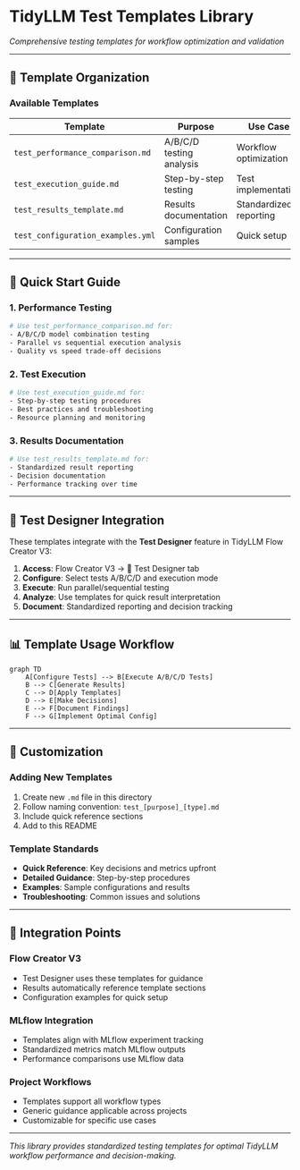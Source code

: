 # TidyLLM Test Templates Library
*Comprehensive testing templates for workflow optimization and validation*

---

## 📁 Template Organization

### Available Templates

| Template | Purpose | Use Case |
|----------|---------|----------|
| `test_performance_comparison.md` | A/B/C/D testing analysis | Workflow optimization |
| `test_execution_guide.md` | Step-by-step testing | Test implementation |
| `test_results_template.md` | Results documentation | Standardized reporting |
| `test_configuration_examples.yml` | Configuration samples | Quick setup |

---

## 🎯 Quick Start Guide

### 1. Performance Testing
```bash
# Use test_performance_comparison.md for:
- A/B/C/D model combination testing
- Parallel vs sequential execution analysis
- Quality vs speed trade-off decisions
```

### 2. Test Execution
```bash
# Use test_execution_guide.md for:
- Step-by-step testing procedures
- Best practices and troubleshooting
- Resource planning and monitoring
```

### 3. Results Documentation
```bash
# Use test_results_template.md for:
- Standardized result reporting
- Decision documentation
- Performance tracking over time
```

---

## 🧪 Test Designer Integration

These templates integrate with the **Test Designer** feature in TidyLLM Flow Creator V3:

1. **Access**: Flow Creator V3 → 🧪 Test Designer tab
2. **Configure**: Select tests A/B/C/D and execution mode
3. **Execute**: Run parallel/sequential testing
4. **Analyze**: Use templates for quick result interpretation
5. **Document**: Standardized reporting and decision tracking

---

## 📊 Template Usage Workflow

```mermaid
graph TD
    A[Configure Tests] --> B[Execute A/B/C/D Tests]
    B --> C[Generate Results]
    C --> D[Apply Templates]
    D --> E[Make Decisions]
    E --> F[Document Findings]
    F --> G[Implement Optimal Config]
```

---

## 🔧 Customization

### Adding New Templates
1. Create new `.md` file in this directory
2. Follow naming convention: `test_[purpose]_[type].md`
3. Include quick reference sections
4. Add to this README

### Template Standards
- **Quick Reference**: Key decisions and metrics upfront
- **Detailed Guidance**: Step-by-step procedures
- **Examples**: Sample configurations and results
- **Troubleshooting**: Common issues and solutions

---

## 🚀 Integration Points

### Flow Creator V3
- Test Designer uses these templates for guidance
- Results automatically reference template sections
- Configuration examples for quick setup

### MLflow Integration
- Templates align with MLflow experiment tracking
- Standardized metrics match MLflow outputs
- Performance comparisons use MLflow data

### Project Workflows
- Templates support all workflow types
- Generic guidance applicable across projects
- Customizable for specific use cases

---

*This library provides standardized testing templates for optimal TidyLLM workflow performance and decision-making.*